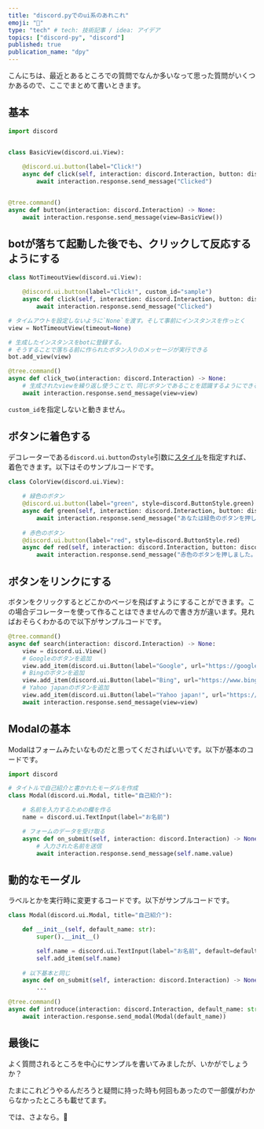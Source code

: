 ```yaml
---
title: "discord.pyでのui系のあれこれ"
emoji: "🕌"
type: "tech" # tech: 技術記事 / idea: アイデア
topics: ["discord-py", "discord"]
published: true
publication_name: "dpy"
---
```


こんにちは、最近とあるところでの質問でなんか多いなって思った質問がいくつかあるので、ここでまとめて書いときます。

## 基本
```py:basic.py
import discord


class BasicView(discord.ui.View):
    
    @discord.ui.button(label="Click!")
    async def click(self, interaction: discord.Interaction, button: discord.Button) -> None:
        await interaction.response.send_message("Clicked")


@tree.command()
async def button(interaction: discord.Interaction) -> None:
    await interaction.response.send_message(view=BasicView())
```

## botが落ちて起動した後でも、クリックして反応するようにする
```py:down-click.py
class NotTimeoutView(discord.ui.View):
    
    @discord.ui.button(label="Click!", custom_id="sample")
    async def click(self, interaction: discord.Interaction, button: discord.Button) -> None:
        await interaction.response.send_message("Clicked")

# タイムアウトを設定しないように`None`を渡す。そして事前にインスタンスを作っとく
view = NotTimeoutView(timeout=None)

# 生成したインスタンスをbotに登録する。
# そうすることで落ちる前に作られたボタン入りのメッセージが実行できる
bot.add_view(view)

@tree.command()
async def click_two(interaction: discord.Interaction) -> None:
    # 生成されたviewを繰り返し使うことで、同じボタンであることを認識するようにできる。
    await interaction.response.send_message(view=view)
```
`custom_id`を指定しないと動きません。

## ボタンに着色する
デコレーターである`discord.ui.button`の`style`引数に[スタイル](https://discordpy.readthedocs.io/en/stable/interactions/api.html#discord.ButtonStyle)を指定すれば、着色できます。以下はそのサンプルコードです。
```py:button-color.py
class ColorView(discord.ui.View):
    
    # 緑色のボタン
    @discord.ui.button(label="green", style=discord.ButtonStyle.green)
    async def green(self, interaction: discord.Interaction, button: discord.Button) -> None:
        await interaction.response.send_message("あなたは緑色のボタンを押しました")
    
    # 赤色のボタン
    @discord.ui.button(label="red", style=discord.ButtonStyle.red)
    async def red(self, interaction: discord.Interaction, button: discord.Button) -> None:
        await interaction.response.send_message("赤色のボタンを押しました。")
```

## ボタンをリンクにする
ボタンをクリックするとどこかのページを飛ばすようにすることができます。この場合デコレーターを使って作ることはできませんので書き方が違います。見ればおそらくわかるので以下がサンプルコードです。

```py:link.py
@tree.command()
async def search(interaction: discord.Interaction) -> None:
    view = discord.ui.View()
    # Googleのボタンを追加
    view.add_item(discord.ui.Button(label="Google", url="https://google.com"))
    # Bingのボタンを追加
    view.add_item(discord.ui.Button(label="Bing", url="https://www.bing.com"))
    # Yahoo japanのボタンを追加
    view.add_item(discord.ui.Button(label="Yahoo japan!", url="https://www.yahoo.co.jp/"))
    await interaction.response.send_message(view=view)
```

## Modalの基本
Modalはフォームみたいなものだと思ってくださればいいです。以下が基本のコードです。
```py:basic.py
import discord

# タイトルで自己紹介と書かれたモーダルを作成
class Modal(discord.ui.Modal, title="自己紹介"):

    # 名前を入力するための欄を作る
    name = discord.ui.TextInput(label="お名前")

    # フォームのデータを受け取る
    async def on_submit(self, interaction: discord.Interaction) -> None:
        # 入力された名前を送信
        await interaction.response.send_message(self.name.value)
```

## 動的なモーダル
ラベルとかを実行時に変更するコードです。以下がサンプルコードです。

```py:dynamic_modal.py
class Modal(discord.ui.Modal, title="自己紹介"):

    def __init__(self, default_name: str):
        super().__init__()

        self.name = discord.ui.TextInput(label="お名前", default=default_name)
        self.add_item(self.name)
    
    # 以下基本と同じ
    async def on_submit(self, interaction: discord.Interaction) -> None:
        ...

@tree.command()
async def introduce(interaction: discord.Interaction, default_name: str = "名無し") -> None:
    await interaction.response.send_modal(Modal(default_name))
```

## 最後に
よく質問されるところを中心にサンプルを書いてみましたが、いかがでしょうか？

たまにこれどうやるんだろうと疑問に持った時も何回もあったので一部僕がわからなかったところも載せてます。

では、さよなら。👋
